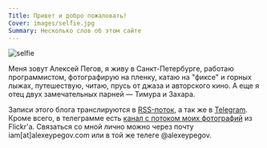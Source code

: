 ```yaml
---
Title: Привет и добро пожаловать!
Cover: images/selfie.jpg
Summary: Несколько слов об этом сайте
---
```


![selfie](images/selfie.jpg)

Меня зовут Алексей Пегов, я живу в Санкт-Петербурге, работаю программистом, фотографирую на пленку, катаю на "фиксе" и горных лыжах, путешествую, читаю, прусь от джаза и авторского кино. А еще я отец двух замечательных парней — Тимура и Захара.

Записи этого блога транслируются в [RSS-поток](https://feed.feedburner.com/false-movement), а так же в [Telegram](https://t.me/pegovinteresting). Кроме всего, в телеграмме есть [канал с потоком моих фотографий](https://t.me/pegovphotography) из Flickr'а. Связаться со мной лично можно через почту iam[at]alexeypegov.com или в той же телеге @alexeypegov.
